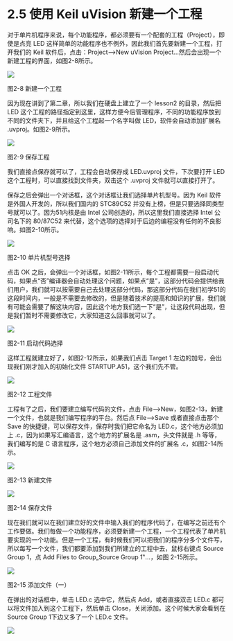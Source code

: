 # 2.5 使用 Keil uVision 新建一个工程

对于单片机程序来说，每个功能程序，都必须要有一个配套的工程（Project），即使是点亮 LED 这样简单的功能程序也不例外，因此我们首先要新建一个工程，打开我们的 Keil 软件后，点击：Project-->New uVision Project...然后会出现一个新建工程的界面，如图2-8所示。

![](images/8.png)

图2-8 新建一个工程

因为现在讲到了第二章，所以我们在硬盘上建立了一个 lesson2 的目录，然后把 LED 这个工程的路径指定到这里，这样方便今后管理程序，不同的功能程序放到不同的文件夹下，并且给这个工程起一个名字叫做 LED，软件会自动添加扩展名 .uvproj。如图2-9所示。

![](images/9.png)

图2-9 保存工程

我们直接点保存就可以了，工程会自动保存成 LED.uvproj 文件，下次要打开 LED 这个工程时，可以直接找到文件夹，双击这个 .uvproj 文件就可以直接打开了。

保存之后会弹出一个对话框，这个对话框让我们选择单片机型号。因为 Keil 软件是外国人开发的，所以我们国内的 STC89C52 并没有上榜，但是只要选择同类型号就可以了。因为51内核是由 Intel 公司创造的，所以这里我们直接选择 Intel 公司名下的 80/87C52 来代替，这个选项的选择对于后边的编程没有任何的不良影响。如图2-10所示。

![](images/10.png)

图2-10 单片机型号选择

点击 OK 之后，会弹出一个对话框，如图2-11所示，每个工程都需要一段启动代码，如果点“否”编译器会自动处理这个问题，如果点“是”，这部分代码会提供给我们用户，我们就可以按需要自己去处理这部分代码，那这部分代码在我们初学51的这段时间内，一般是不需要去修改的，但是随着技术的提高和知识的扩展，我们就有可能会需要了解这块内容，因此这个地方我们选一下“是”，让这段代码出现，但是我们暂时不需要修改它，大家知道这么回事就可以了。

![](images/11.png)

图2-11 启动代码选择

这样工程就建立好了，如图2-12所示，如果我们点击 Target 1 左边的加号，会出现我们刚才加入的初始化文件 STARTUP.A51，这个我们先不管。

![](images/12.png)

图2-12 工程文件

工程有了之后，我们要建立编写代码的文件，点击 File-->New，如图2-13，新建一个文件，也就是我们编写程序的平台。然后点 File-->Save 或者直接点击那个 Save 的快捷键，可以保存文件，保存时我们把它命名为 LED.c，这个地方必须加上 .c，因为如果写汇编语言，这个地方的扩展名是 .asm，头文件就是 .h 等等，我们编写的是 C 语言程序，这个地方必须自己添加文件的扩展名 .c，如图2-14所示。

![](images/13.png)

图2-13 新建文件

![](images/14.png)

图2-14 保存文件

现在我们就可以在我们建立好的文件中输入我们的程序代码了，在编写之前还有个工作要做。我们每做一个功能程序，必须要新建一个工程，一个工程代表了单片机要实现的一个功能。但是一个工程，有时候我们可以把我们的程序分多个文件写，所以每写一个文件，我们都要添加到我们所建立的工程中去，鼠标右键点 Source Group 1，点 Add Files to Group„Source Group 1‟...，如图 2-15所示。

![](images/15.png)

图2-15 添加文件（一）

在弹出的对话框中，单击 LED.c 选中它，然后点 Add，或者直接双击 LED.c 都可以将文件加入到这个工程下，然后单击 Close，关闭添加。这个时候大家会看到在 Source Group 1下边又多了一个 LED.c 文件。

![](images/16.png)
